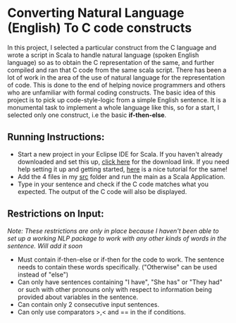 # Converting Natural Language (English) To C code constructs 
In this project, I selected a particular construct from the C language and wrote a script in Scala to handle natural language (spoken English language) so as to obtain the C representation of the same, and further compiled and ran that C code from the same scala script. There has been a lot of work in the area of the use of natural language for the representation of code. This is done to the end of helping novice programmers and others who are unfamiliar with formal coding constructs. The basic idea of this project is to pick up code-style-logic from a simple English sentence. It is a monumental task to implement a whole language like this, so for a start, I selected only one construct, i.e the basic **if-then-else**. 

## Running Instructions:
* Start a new project in your Eclipse IDE for Scala. If you haven't already downloaded and set this up, [click here](http://scala-ide.org/) for the download link. If you need help setting it up and getting started, [here](https://www.youtube.com/watch?v=PtkNg4mK4NY) is a nice tutorial for the same!
* Add the 4 files in my [src](src/) folder and run the main as a Scala Application.
* Type in your sentence and check if the C code matches what you expected. The output of the C code will also be displayed.

## Restrictions on Input:
*Note: These restrictions are only in place because I haven't been able to set up a working NLP package to work with any other kinds of words in the sentence. Will add it soon*
* Must contain if-then-else or if-then for the code to work. The sentence needs to contain these words specifically. ("Otherwise" can be used instead of "else")
* Can only have sentences containing "I have", "She has" or "They had" or such with other pronouns only with respect to information being provided about variables in the sentence.
* Can contain only 2 consecutive input sentences.
* Can only use comparators >,< and == in the if conditions.
